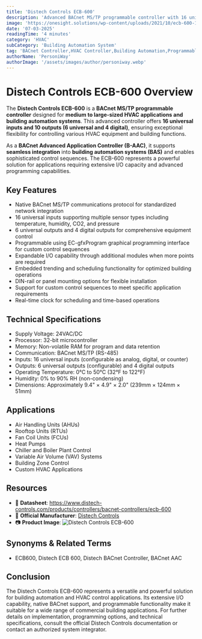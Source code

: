 ```yaml
---
title: 'Distech Controls ECB-600'
description: 'Advanced BACnet MS/TP programmable controller with 16 universal inputs and 10 outputs for building automation and HVAC control applications, offering native BACnet communications and flexible programming options.'
image: 'https://onesight.solutions/wp-content/uploads/2021/10/ecb-600-1.jpg'
date: '07-03-2025'
readingTime: '4 minutes'
category: 'HVAC'
subCategory: 'Building Automation System'
tag: 'BACnet Controller,HVAC Controller,Building Automation,Programmable Controller'
authorName: 'PersoniWay'
authorImage: '/assets/images/author/personiway.webp'
---
```


# Distech Controls ECB-600 Overview

The **Distech Controls ECB-600** is a **BACnet MS/TP programmable controller** designed for **medium to large-sized HVAC applications and building automation systems**. This advanced controller offers **16 universal inputs and 10 outputs (6 universal and 4 digital)**, ensuring exceptional flexibility for controlling various HVAC equipment and building functions.

As a **BACnet Advanced Application Controller (B-AAC)**, it supports **seamless integration** into **building automation systems (BAS)** and enables sophisticated control sequences. The ECB-600 represents a powerful solution for applications requiring extensive I/O capacity and advanced programming capabilities.

## Key Features

- Native BACnet MS/TP communications protocol for standardized network integration
- 16 universal inputs supporting multiple sensor types including temperature, humidity, CO2, and pressure
- 6 universal outputs and 4 digital outputs for comprehensive equipment control
- Programmable using EC-gfxProgram graphical programming interface for custom control sequences
- Expandable I/O capability through additional modules when more points are required
- Embedded trending and scheduling functionality for optimized building operations
- DIN-rail or panel mounting options for flexible installation
- Support for custom control sequences to meet specific application requirements
- Real-time clock for scheduling and time-based operations

## Technical Specifications

- Supply Voltage: 24VAC/DC
- Processor: 32-bit microcontroller
- Memory: Non-volatile RAM for program and data retention
- Communication: BACnet MS/TP (RS-485)
- Inputs: 16 universal inputs (configurable as analog, digital, or counter)
- Outputs: 6 universal outputs (configurable) and 4 digital outputs
- Operating Temperature: 0°C to 50°C (32°F to 122°F)
- Humidity: 0% to 90% RH (non-condensing)
- Dimensions: Approximately 9.4" × 4.9" × 2.0" (239mm × 124mm × 51mm)

## Applications

- Air Handling Units (AHUs)
- Rooftop Units (RTUs)
- Fan Coil Units (FCUs)
- Heat Pumps
- Chiller and Boiler Plant Control
- Variable Air Volume (VAV) Systems
- Building Zone Control
- Custom HVAC Applications

## Resources

- 📄 **Datasheet**: https://www.distech-controls.com/products/controllers/bacnet-controllers/ecb-600
- 🏢 **Official Manufacturer**: [Distech Controls](https://www.distech-controls.com)
- 📷 **Product Image**:
  ![Distech Controls ECB-600](https://onesight.solutions/wp-content/uploads/2021/10/ecb-600-1.jpg)

## Synonyms & Related Terms

- ECB600, Distech ECB 600, Distech BACnet Controller, BACnet AAC

## Conclusion

The Distech Controls ECB-600 represents a versatile and powerful solution for building automation and HVAC control applications. Its extensive I/O capability, native BACnet support, and programmable functionality make it suitable for a wide range of commercial building applications. For further details on implementation, programming options, and technical specifications, consult the official Distech Controls documentation or contact an authorized system integrator.